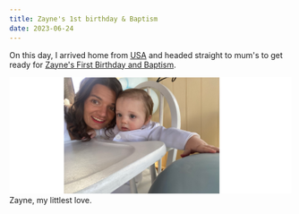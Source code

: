 ```yaml
---
title: Zayne's 1st birthday & Baptism
date: 2023-06-24
---
```

On this day, I arrived home from [USA](/life/trips/usa) and headed straight to mum's to get ready for [Zayne's First Birthday and Baptism](/life/events/2023/zayne-bday-1). 

![Zayne](../../docs/life/events/2023/pictures/zayne1.png)
Zayne, my littlest love. 
